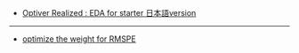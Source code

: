 
- [Optiver Realized : EDA for starter 日本語version ](https://www.kaggle.com/chumajin/optiver-realized-eda-for-starter-version)


___


- [optimize the weight for RMSPE](https://www.kaggle.com/c/optiver-realized-volatility-prediction/discussion/250324)